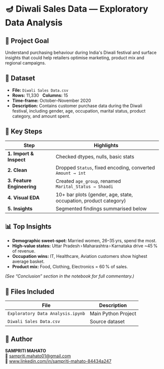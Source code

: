 # 🪔 Diwali Sales Data — Exploratory Data Analysis

## 📌 Project Goal
Understand purchasing behaviour during India's Diwali festival and surface insights that could help retailers optimise marketing, product mix and regional campaigns.

## 💾 Dataset
- **File:** `Diwali Sales Data.csv` 
- **Rows:** 11,330   **Columns:** 15  
- **Time‑frame:** October–November 2020  
- **Description:** Contains customer purchase data during the Diwali festival, including gender, age, occupation, marital status, product category, and amount spent.
  

## 🔬 Key Steps
| Step | Highlights |
| --- | --- |
| **1. Import & Inspect** | Checked dtypes, nulls, basic stats |
| **2. Clean** | Dropped `Status`, fixed encoding, converted `Amount → int` |
| **3. Feature Engineering** | Created `age_group`, renamed `Marital_Status → Shaadi` |
| **4. Visual EDA** | 10+ bar plots (gender, age, state, occupation, product category) |
| **5. Insights** | Segmented findings summarised below |

## 📊 Top Insights
- **Demographic sweet‑spot:** Married women, 26–35 yrs, spend the most.
- **High‑value states:** Uttar Pradesh › Maharashtra › Karnataka drive ~45 % of revenue.
- **Occupation wins:** IT, Healthcare, Aviation customers show highest average basket.
- **Product mix:** Food, Clothing, Electronics = 60 % of sales.

*(See “Conclusion” section in the notebook for full commentary.)*

## 📁 Files Included
| File | Description |
|------|-------------|
| `Exploratory Data Analysis.ipynb` | Main Python Project |
| `Diwali Sales Data.csv` | Source dataset |


## 📝 Author
**SAMPRITI MAHATO**  
📧 sampriti.mahato01@gmail.com  
🔗 www.linkedin.com/in/sampriti-mahato-84434a247
